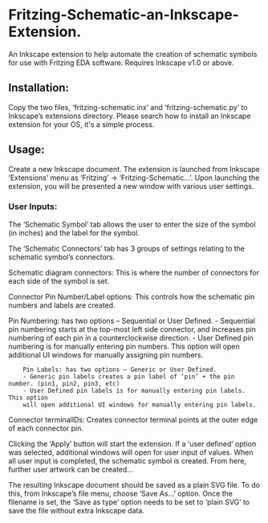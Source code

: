 # Fritzing-Schematic-an-Inkscape-Extension.

An Inkscape extension to help automate the creation of schematic symbols for use with Fritzing EDA software. 
Requires Inkscape v1.0 or above.

## Installation:
Copy the two files, ‘fritzing-schematic.inx’ and ‘fritzing-schematic.py’ to Inkscape’s extensions directory. Please search how to install an Inkscape extension for your OS, it's a simple process.

## Usage:
Create a new Inkscape document. The extension is launched from Inkscape ‘Extensions’ menu as ‘Fritzing’ → ‘Fritzing-Schematic…’. Upon launching the extension, you will be presented a new window with various user settings.

### User Inputs:
The ‘Schematic Symbol’ tab allows the user to enter the size of the symbol (in inches) and the label for the symbol.

The ‘Schematic Connectors’ tab has 3 groups of settings relating to the schematic symbol’s connectors.

Schematic diagram connectors: This is where the number of connectors for each	side of the symbol is set.

Connector Pin Number/Label options: This controls how the schematic pin numbers and labels are created.

Pin Numbering: has two options – Sequential or User Defined. 
	- Sequential pin numbering starts at the top-most left side connector, and increases pin numbering of each pin in a counterclockwise direction.
	- User Defined pin numbering is for manually entering pin numbers. This	option will open additional UI windows for manually assigning pin numbers.

		Pin Labels: has two options – Generic or User Defined.
		- Generic pin labels creates a pin label of ‘pin’ + the pin number. (pin1, pin2, pin3, etc)
		- User Defined pin labels is for manually entering pin labels. This option
		will open additional UI windows for manually entering pin labels.

  Connector terminalIDs: Creates connector terminal points at the outer edge
	of each connector pin.

Clicking the ‘Apply’ button will start the extension. If a ‘user defined’ option was selected, additional windows will open for user input of values. When all user input is completed, the schematic symbol is created. From here, further user artwork can be created...

The resulting Inkscape document should be saved as a plain SVG file.  To do this, from Inkscape’s file menu, choose ‘Save As…’ option. Once the filename is set, the ‘Save as type’ option needs to be set to ‘plain SVG’ to save the file without extra Inkscape data.




